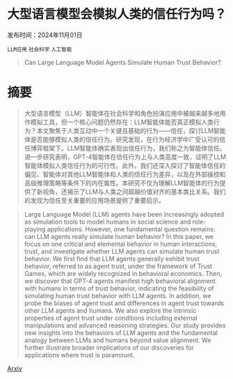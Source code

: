 # 大型语言模型会模拟人类的信任行为吗？

发布时间：2024年11月01日

`LLM应用` `社会科学` `人工智能`

> Can Large Language Model Agents Simulate Human Trust Behavior?

# 摘要

> 大型语言模型（LLM）智能体在社会科学和角色扮演应用中被越来越多地用作模拟工具，但一个核心问题仍然存在：LLM智能体能否真正模拟人类行为？本文聚焦于人类互动中一个关键且基础的行为——信任，探讨LLM智能体是否能够模拟人类的信任行为。研究发现，在行为经济学中广受认可的信任博弈框架下，LLM智能体确实表现出信任行为，我们称之为智能体信任。进一步研究表明，GPT-4智能体在信任行为上与人类高度一致，证明了LLM智能体模拟人类信任行为的可行性。此外，我们还深入探讨了智能体信任的偏见、智能体对其他LLM智能体和人类的信任行为差异，以及在外部操控和高级推理策略等条件下的内在属性。本研究不仅为理解LLM智能体的行为提供了新视角，还揭示了LLM与人类之间超越价值对齐的基本类比关系。我们的发现为信任至关重要的应用场景提供了重要启示。

> Large Language Model (LLM) agents have been increasingly adopted as simulation tools to model humans in social science and role-playing applications. However, one fundamental question remains: can LLM agents really simulate human behavior? In this paper, we focus on one critical and elemental behavior in human interactions, trust, and investigate whether LLM agents can simulate human trust behavior. We first find that LLM agents generally exhibit trust behavior, referred to as agent trust, under the framework of Trust Games, which are widely recognized in behavioral economics. Then, we discover that GPT-4 agents manifest high behavioral alignment with humans in terms of trust behavior, indicating the feasibility of simulating human trust behavior with LLM agents. In addition, we probe the biases of agent trust and differences in agent trust towards other LLM agents and humans. We also explore the intrinsic properties of agent trust under conditions including external manipulations and advanced reasoning strategies. Our study provides new insights into the behaviors of LLM agents and the fundamental analogy between LLMs and humans beyond value alignment. We further illustrate broader implications of our discoveries for applications where trust is paramount.

[Arxiv](https://arxiv.org/abs/2402.04559)